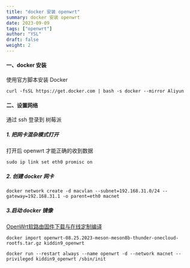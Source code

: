 ```yaml
---
title: "docker 安装 openwrt"
summary: docker 安装 openwrt
date: 2023-09-09
tags: ["openwrt"]
author: "YSL"
draft: false
weight: 2
---
```


#### 一、docker 安装

使用官方脚本安装 Docker

```
curl -fsSL https://get.docker.com | bash -s docker --mirror Aliyun
```

#### 二、设置网络

通过 ssh 登录到 树莓派

##### 1. 把网卡混杂模式打开

打开后 openwrt 才能正确的收到数据

```
sudo ip link set eth0 promisc on
```

##### 2. 创建 docker 网卡

```
docker network create -d macvlan --subnet=192.168.31.0/24 --gateway=192.168.31.1 -o parent=eth0 macnet
```

##### 3.启动 docker 镜像

[OpenWrt软路由固件下载与在线定制编译](https://openwrt.ai/?target=meson%2Fmeson8b&id=thunder-onecloud)

```
docker import openwrt-08.25.2023-meson-meson8b-thunder-onecloud-rootfs.tar.gz kiddin9_openwrt
```

```
docker run --restart always --name openwrt -d --network macnet --privileged kiddin9_openwrt /sbin/init
```